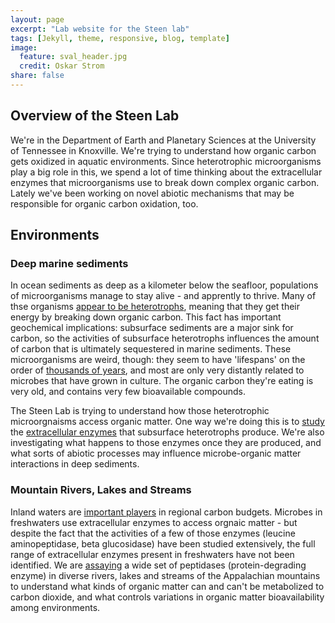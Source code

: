 ```yaml
---
layout: page
excerpt: "Lab website for the Steen lab"
tags: [Jekyll, theme, responsive, blog, template]
image:
  feature: sval_header.jpg
  credit: Oskar Strom
share: false
---
```


## Overview of the Steen Lab

We're in the Department of Earth and Planetary Sciences at the University of Tennessee in Knoxville. We're trying to understand how organic carbon gets oxidized in aquatic environments. Since heterotrophic microorganisms play a big role in this, we spend a lot of time thinking about the extracellular enzymes that microorganisms use to break down complex organic carbon. Lately we've been working on novel abiotic mechanisms that may be responsible for organic carbon oxidation, too.

## Environments

### Deep marine sediments

In ocean sediments as deep as a kilometer below the seafloor, populations of microorganisms manage to stay alive - and apprently to thrive. Many of thse organisms [appear to be heterotrophs](http://www.pnas.org/content/103/10/3846.short), meaning that they get their energy by breaking down organic carbon. This fact has important geochemical implications: subsurface sediments are a major sink for carbon, so the activities of subsurface heterotrophs influences the amount of carbon that is ultimately sequestered in marine sediments. These microorganisms are weird, though: they seem to have 'lifespans' on the order of [thousands of years](http://www.nature.com/nrmicro/journal/v11/n2/abs/nrmicro2939.html), and most are only very distantly related to microbes that have grown in culture. The organic carbon they're eating is very old, and contains very few bioavailable compounds.

The Steen Lab is trying to understand how those heterotrophic microorgnaisms access organic matter. One way we're doing this is to [study](http://trace.tennessee.edu/utk_gradthes/4072/) the [extracellular enzymes](http://link.springer.com/article/10.1007/s10533-013-9906-5) that subsurface heterotrophs produce. We're also investigating what happens to those enzymes once they are produced, and what sorts of abiotic processes may influence microbe-organic matter interactions in deep sediments. 

### Mountain Rivers, Lakes and Streams

Inland waters are [important players](http://link.springer.com.proxy.lib.utk.edu:90/article/10.1007/s10021-006-9013-8) in regional carbon budgets. Microbes in freshwaters use extracellular enzymes to access orgnaic matter - but despite the fact that the activities of a few of those enzymes (leucine aminopeptidase, beta glucosidase) have been studied extensively, the full range of extracellular enzymes present in freshwaters have not been identified. We are [assaying](https://www.overleaf.com/articles/field-trip-report-peec-may-2015-novel-peptidase-activities-in-diverse-freshwaters-of-the-pocono-mountains-pa/xfghpttrhmxq/viewer.pdf) a wide set of peptidases (protein-degrading enzyme) in diverse rivers, lakes and streams of the Appalachian mountains to understand what kinds of organic matter can and can't be metabolized to carbon dioxide, and what controls variations in organic matter bioavailability among environments.

